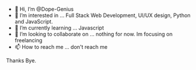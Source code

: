 - 👋 Hi, I’m @Dope-Genius
- 👀 I’m interested in ... Full Stack Web Development, UI/UX design, Python and JavaScript.
- 🌱 I’m currently learning ... Javascript
- 💞️ I’m looking to collaborate on ... nothing for now. Im focusing on freelancing 
- 📫 How to reach me ... don't reach me

Thanks Bye.

<!---
Dope-Genius/Dope-Genius is a ✨ special ✨ repository because its `README.md` (this file) appears on your GitHub profile.
You can click the Preview link to take a look at your changes.
--->
